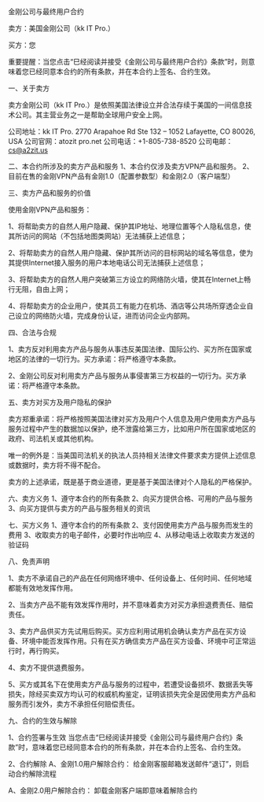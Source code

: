 金刚公司与最终用户合约

卖方：美国金刚公司（kk IT Pro.）

买方：您

重要提醒：当您点击“巳经阅读并接受《金刚公司与最终用户合约》条款”时，则意味着您已经同意本合约的所有条款，并在本合约上签名、合约生效。

一、关于卖方

卖方金刚公司（kk IT Pro.）是依照美国法律设立并合法存续于美国的一间信息技术公司。其主营业务之一是帮助全球用户安全上网。

公司地址：kk IT Pro.
2770 Arapahoe Rd Ste 132 – 1052
Lafayette, CO 80026, USA
公司官网：atozit pro.net
公司电话：+1-805-738-8520
公司电邮：cs@a2zit.us


二、本合约所涉及的卖方产品和服务
1、本合约仅涉及卖方VPN产品和服务。
2、目前在售的金刚VPN产品有金刚1.0（配置参数型）和金刚2.0（客户端型）

三、卖方产品和服务的价值

使用金刚VPN产品和服务：

1、将帮助卖方的自然人用户隐藏、保护其IP地址、地理位置等个人隐私信息，使其所访问的网站（不包括地图类网站）无法捕获上述信息；

2、将帮助卖方的自然人用户隐藏、保护其所访问的目标网站的域名等信息，使为其提供Internet接入服务的用户本地电话公司无法捕获上述信息；

3、将帮助卖方的自然人用户突破第三方设立的网络防火墙，使其在Internet上畅行无阻，自由上网；

4、将帮助卖方的企业用户，使其员工有能力在机场、酒店等公共场所穿透企业自己设立的网络防火墙，完成身份认证，进而访问企业内部网。

四、合法与合规

1、卖方反对利用卖方产品与服务从事违反美国法律、国际公约、买方所在国家或地区的法律的一切行为。买方承诺：将严格遵守本条款。

2、金刚公司反对利用卖方产品与服务从事侵害第三方权益的一切行为。买方承诺：将严格遵守本条款。

五、卖方对买方及用户隐私的保护

卖方郑重承诺：将严格按照美国法律对买方及用户个人信息及用户使用卖方产品与服务过程中产生的数据加以保护，绝不泄露给第三方，比如用户所在国家或地区的政府、司法机关或其他机构。

唯一的例外是：当美国司法机关的执法人员持相关法律文件要求卖方提供上述信息或数据时，卖方将不得不配合。

卖方的上述承诺，既是基于商业道德，更是基于美国法律对个人隐私的严格保护。

六、卖方义务
1、遵守本合约的所有条款
2、向买方提供合格、可用的产品与服务
3、向买方提供与卖方的产品与服务相关的资讯


七、买方义务
1、遵守本合约的所有条款
2、支付因使用卖方产品与服务而发生的费用
3、收取卖方的电子邮件，必要时作出响应
4、从移动电话上收取卖方发送的验证码


八、免责声明

1、卖方不承诺自己的产品在任何网络环境中、任何设备上、任何时间、任何地域都能有效地发挥作用。

2、当卖方产品不能有效发挥作用时，并不意味着卖方对买方承担退费责任、赔偿责任。

3、卖方产品供买方先试用后购买。买方应利用试用机会确认卖方产品在买方设备、环境中能否发挥作用。只有在买方确信卖方产品在买方设备、环境中可正常运行时，再行购买。

4、卖方不提供退费服务。

5、买方或其名下在使用卖方产品与服务的过程中，若遭受设备损坏、数据丢失等损失，除经买卖双方均认可的权威机构鉴定，证明该损失完全是因使用卖方产品和服务而引发外，卖方不承担任何赔偿责任。

九、合约的生效与解除

1、合约签署与生效
当您点击“巳经阅读并接受《金刚公司与最终用户合约》条款”时，意味着您已经同意本合约的所有条款，并在本合约上签名、合约生效。

2、合约解除
A、金刚1.0用户解除合约：
给金刚客服邮箱发送邮件“退订”，则启动合约解除流程

A、金刚2.0用户解除合约：
卸载金刚客户端即意味着解除合约

